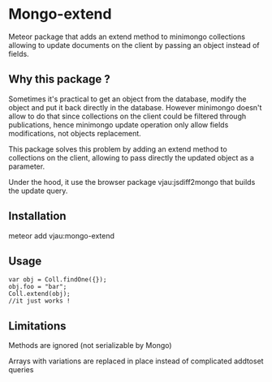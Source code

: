 # Mongo-extend

Meteor package that adds an extend method to minimongo collections allowing to update documents on the client by passing an object instead of fields.

## Why this package ?

Sometimes it's practical to get an object from the database, modify the object and put it back directly in the database. However minimongo doesn't allow to do that since collections on the client could be filtered through publications, hence minimongo update operation only allow fields modifications, not objects replacement.

This package solves this problem by adding an extend method to collections on the client, allowing to pass directly the updated object as a parameter.

Under the hood, it use the browser package vjau:jsdiff2mongo that builds the update query.

## Installation

meteor add vjau:mongo-extend

## Usage

	var obj = Coll.findOne({});
	obj.foo = "bar";
	Coll.extend(obj);
	//it just works !

## Limitations

Methods are ignored (not serializable by Mongo)

Arrays with variations are replaced in place instead of complicated addtoset queries
